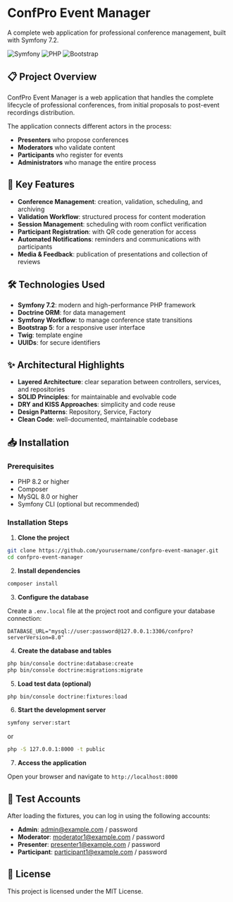 # ConfPro Event Manager

A complete web application for professional conference management, built with Symfony 7.2.

![Symfony](https://img.shields.io/badge/symfony-%23000000.svg?style=for-the-badge&logo=symfony&logoColor=white)
![PHP](https://img.shields.io/badge/php-%23777BB4.svg?style=for-the-badge&logo=php&logoColor=white)
![Bootstrap](https://img.shields.io/badge/bootstrap-%23563D7C.svg?style=for-the-badge&logo=bootstrap&logoColor=white)

## 📋 Project Overview

ConfPro Event Manager is a web application that handles the complete lifecycle of professional conferences, from initial proposals to post-event recordings distribution.

The application connects different actors in the process:
- **Presenters** who propose conferences
- **Moderators** who validate content
- **Participants** who register for events
- **Administrators** who manage the entire process

## 🚀 Key Features

- **Conference Management**: creation, validation, scheduling, and archiving
- **Validation Workflow**: structured process for content moderation
- **Session Management**: scheduling with room conflict verification
- **Participant Registration**: with QR code generation for access
- **Automated Notifications**: reminders and communications with participants
- **Media & Feedback**: publication of presentations and collection of reviews

## 🛠️ Technologies Used

- **Symfony 7.2**: modern and high-performance PHP framework
- **Doctrine ORM**: for data management
- **Symfony Workflow**: to manage conference state transitions
- **Bootstrap 5**: for a responsive user interface
- **Twig**: template engine
- **UUIDs**: for secure identifiers

## ✨ Architectural Highlights

- **Layered Architecture**: clear separation between controllers, services, and repositories
- **SOLID Principles**: for maintainable and evolvable code
- **DRY and KISS Approaches**: simplicity and code reuse
- **Design Patterns**: Repository, Service, Factory
- **Clean Code**: well-documented, maintainable codebase

## 📥 Installation

### Prerequisites
- PHP 8.2 or higher
- Composer
- MySQL 8.0 or higher
- Symfony CLI (optional but recommended)

### Installation Steps

1. **Clone the project**

```bash
git clone https://github.com/yourusername/confpro-event-manager.git
cd confpro-event-manager
```

2. **Install dependencies**

```bash
composer install
```

3. **Configure the database**

Create a `.env.local` file at the project root and configure your database connection:

```
DATABASE_URL="mysql://user:password@127.0.0.1:3306/confpro?serverVersion=8.0"
```

4. **Create the database and tables**

```bash
php bin/console doctrine:database:create
php bin/console doctrine:migrations:migrate
```

5. **Load test data (optional)**

```bash
php bin/console doctrine:fixtures:load
```

6. **Start the development server**

```bash
symfony server:start
```
or
```bash
php -S 127.0.0.1:8000 -t public
```

7. **Access the application**

Open your browser and navigate to `http://localhost:8000`

## 👥 Test Accounts

After loading the fixtures, you can log in using the following accounts:

- **Admin**: admin@example.com / password
- **Moderator**: moderator1@example.com / password
- **Presenter**: presenter1@example.com / password
- **Participant**: participant1@example.com / password

## 📝 License

This project is licensed under the MIT License.